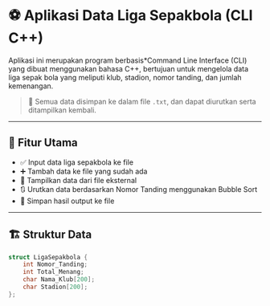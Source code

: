 # ⚽ Aplikasi Data Liga Sepakbola (CLI C++)

Aplikasi ini merupakan program berbasis*Command Line Interface (CLI) yang dibuat menggunakan bahasa C++, bertujuan untuk mengelola data liga sepak bola yang meliputi klub, stadion, nomor tanding, dan jumlah kemenangan.

> 📁 Semua data disimpan ke dalam file `.txt`, dan dapat diurutkan serta ditampilkan kembali.

---

## 🎯 Fitur Utama

- ✅ Input data liga sepakbola ke file
- ➕ Tambah data ke file yang sudah ada
- 👀 Tampilkan data dari file eksternal
- 🔃 Urutkan data berdasarkan Nomor Tanding menggunakan Bubble Sort
- 💾 Simpan hasil output ke file

---

## 🏗️ Struktur Data

```cpp
struct LigaSepakbola {
    int Nomor_Tanding;
    int Total_Menang;
    char Nama_Klub[200];
    char Stadion[200];
};
